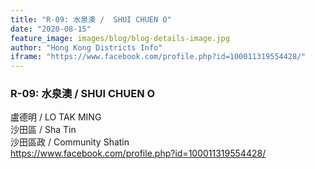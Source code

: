 ```yaml
---
title: "R-09: 水泉澳 /  SHUI CHUEN O"
date: "2020-08-15"
feature_image: images/blog/blog-details-image.jpg
author: "Hong Kong Districts Info"
iframe: "https://www.facebook.com/profile.php?id=100011319554428/"
---
```


### R-09: 水泉澳 /  SHUI CHUEN O  
盧德明 /  LO TAK MING  
沙田區 / Sha Tin  
沙田區政 /  Community Shatin  
https://www.facebook.com/profile.php?id=100011319554428/
